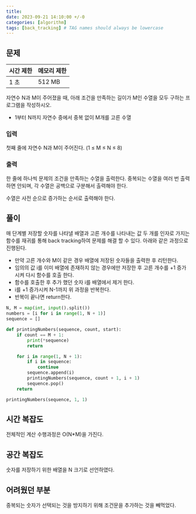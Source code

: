 ```yaml
---
title:
date: 2023-09-21 14:10:00 +/-0
categories: [algorithm]
tags: [back_tracking] # TAG names should always be lowercase
---
```


## 문제

| 시간 제한 | 메모리 제한 |
| --------- | ----------- |
| 1 초      | 512 MB      |

자연수 N과 M이 주어졌을 때, 아래 조건을 만족하는 길이가 M인 수열을 모두 구하는 프로그램을 작성하시오.

- 1부터 N까지 자연수 중에서 중복 없이 M개를 고른 수열

### 입력

첫째 줄에 자연수 N과 M이 주어진다. (1 ≤ M ≤ N ≤ 8)

### 출력

한 줄에 하나씩 문제의 조건을 만족하는 수열을 출력한다. 중복되는 수열을 여러 번 출력하면 안되며, 각 수열은 공백으로 구분해서 출력해야 한다.

수열은 사전 순으로 증가하는 순서로 출력해야 한다.

## 풀이

매 단계별 저장할 숫자를 나타낼 배열과 고른 개수를 나타내는 값 두 개를 인자로 가지는 함수를 재귀를 통해 back tracking하여 문제를 해결 할 수 있다.
아래와 같은 과정으로 진행된다.

- 만약 고른 개수와 M이 같은 경우 배열에 저장된 숫자들을 출력한 후 리턴한다.
- 임의의 값 i를 이미 배열에 존재하지 않는 경우에만 저장한 후 고른 개수를 +1 증가시켜 다시 함수를 호출 한다.
- 함수를 호출한 후 추가 했던 숫자 i를 배열에서 제거 한다.
- i를 +1 증가시켜 N-1까지 위 과정을 반복한다.
- 반복이 끝나면 return한다.

```python
N, M = map(int, input().split())
numbers = [i for i in range(1, N + 1)]
sequence = []

def printingNumbers(sequence, count, start):
    if count == M + 1:
        print(*sequence)
        return

    for i in range(1, N + 1):
        if i in sequence:
            continue
        sequence.append(i)
        printingNumbers(sequence, count + 1, i + 1)
        sequence.pop()
    return

printingNumbers(sequence, 1, 1)
```

## 시간 복잡도

전체적인 계산 수행과정은 O(N\*M)을 가진다.

## 공간 복잡도

숫자를 저장하기 위한 배열을 N 크기로 선언하였다.

## 어려웠던 부분

중복되는 숫자가 선택되는 것을 방지하기 위해 조건문을 추가하는 것을 빼먹었다.
